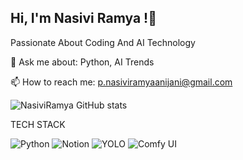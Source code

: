   ## Hi, I'm Nasivi Ramya !👋
  Passionate About Coding And AI Technology

💬 Ask me about: Python, AI Trends

📫 How to reach me: p.nasiviramyaanijani@gmail.com


![ NasiviRamya GitHub stats](https://github-readme-stats.vercel.app/api?username=Nasiviramya&show_icons=true&theme=radical)

TECH STACK


![Python](https://img.shields.io/badge/python-3670A0?style=for-the-badge&logo=python&logoColor=ffdd54)
![Notion](https://img.shields.io/badge/Notion-%23000000.svg?style=for-the-badge&logo=notion&logoColor=white)
![YOLO](https://img.shields.io/badge/YOLO-red?style=for-the-badge&logo=yolov5&logoColor=white)
![Comfy UI](https://img.shields.io/badge/Comfy_UI-blue?style=for-the-badge&logo=appveyor&logoColor=white)
